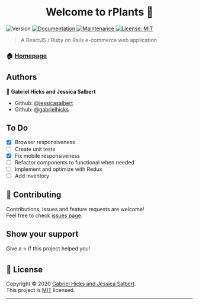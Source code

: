 <h1 align="center">Welcome to rPlants 👋</h1>
<p>
  <img alt="Version" src="https://img.shields.io/badge/version-0.1.0-blue.svg?cacheSeconds=2592000" />
  <a href="https://github.com/jessicasalbert/rplants-front#readme" target="_blank">
    <img alt="Documentation" src="https://img.shields.io/badge/documentation-yes-brightgreen.svg" />
  </a>
  <a href="https://github.com/jessicasalbert/rplants-front/graphs/commit-activity" target="_blank">
    <img alt="Maintenance" src="https://img.shields.io/badge/Maintained%3F-yes-green.svg" />
  </a>
  <a href="https://github.com/jessicasalbert/rplants-front/blob/master/LICENSE" target="_blank">
    <img alt="License: MIT" src="https://img.shields.io/github/license/jessicasalbert/rplants-front" />
  </a>
</p>

> A ReactJS / Ruby on Rails e-commerce web application

### 🏠 [Homepage](http://rplants.netlify.app/)

## Authors

👤 **Gabriel Hicks and Jessica Salbert**

* Github: [@jessicasalbert](https://github.com/jessicasalbert)
* Github: [@gabrielhicks](https://github.com/gabrielhicks)

## To Do
- [x] Browser responsiveness
- [ ] Create unit tests
- [x] Fix mobile responsiveness
- [ ] Refactor components to functional when needed
- [ ] Implement and optimize with Redux
- [ ] Add inventory

## 🤝 Contributing

Contributions, issues and feature requests are welcome!<br />Feel free to check [issues page](https://github.com/jessicasalbert/rplants-front/issues).

## Show your support

Give a ⭐️ if this project helped you!

## 📝 License

Copyright © 2020 [Gabriel Hicks and Jessica Salbert](https://github.com/jessicasalbert).<br />
This project is [MIT](https://github.com/jessicasalbert/rplants-front/blob/master/LICENSE) licensed.

***
